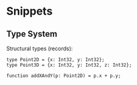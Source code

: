 # Snippets

## Type System

Structural types (records):

```
type Point2D = {x: Int32, y: Int32};
type Point3D = {x: Int32, y: Int32, z: Int32};
```

```
function addXAndY(p: Point2D) = p.x + p.y;
```
